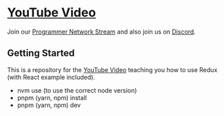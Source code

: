 # [YouTube Video](https://www.youtube.com/watch?v=V8CX40Oj0bM)

Join our [Programmer Network Stream](https://twitch.tv/programmer_network) and also join us on [Discord](https://discord.gg/ysnpXnY7ba).

## Getting Started

This is a repository for the [YouTube Video](https://www.youtube.com/watch?v=V8CX40Oj0bM) teaching you how to use Redux (with React example included).

- nvm use (to use the correct node version)
- pnpm (yarn, npm) install
- pnpm (yarn, npm) dev
